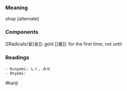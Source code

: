 ### Meaning

shop [alternate]

### Components

[[Radicals/金|金]]: gold [[甫]]: for the first time; not until

### Readings

```
- Kunyomi: しく, みせ
- Onyomi: 
```

#kanji